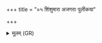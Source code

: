 +++
title = "०५ शिंशुमारा अजगराः पुलीकया"

+++
<details><summary>मूलम् (GR)</summary>

शिंशुमारा अजगराः  
पुलीकया जषा मत्स्या +++(Bhatt. jagā)+++  
रजसा येभ्यो अस्यसि ।  
न ते दूरं न परिष्ठ-  
-अस्ति ते भव सद्यः  
सर्वां परि पश्यसि भूमिम् ॥ +++(Bhatt. sarvān)+++
</details>